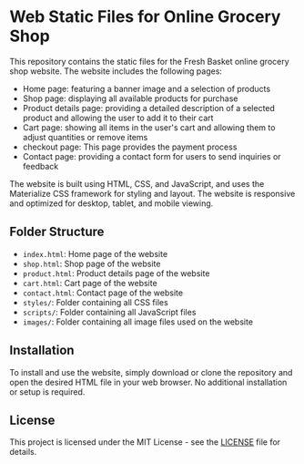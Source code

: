 # Web Static Files for Online Grocery Shop

This repository contains the static files for the Fresh Basket online grocery shop website. The website includes the following pages:

- Home page: featuring a banner image and a selection of products
- Shop page: displaying all available products for purchase
- Product details page: providing a detailed description of a selected product and allowing the user to add it to their cart
- Cart page: showing all items in the user's cart and allowing them to adjust quantities or remove items
- checkout page: This page provides the payment process
- Contact page: providing a contact form for users to send inquiries or feedback

The website is built using HTML, CSS, and JavaScript, and uses the Materialize CSS framework for styling and layout. The website is responsive and optimized for desktop, tablet, and mobile viewing.

## Folder Structure

- `index.html`: Home page of the website
- `shop.html`: Shop page of the website
- `product.html`: Product details page of the website
- `cart.html`: Cart page of the website
- `contact.html`: Contact page of the website
- `styles/`: Folder containing all CSS files
- `scripts/`: Folder containing all JavaScript files
- `images/`: Folder containing all image files used on the website

## Installation

To install and use the website, simply download or clone the repository and open the desired HTML file in your web browser. No additional installation or setup is required.

## License

This project is licensed under the MIT License - see the [LICENSE](LICENSE) file for details.